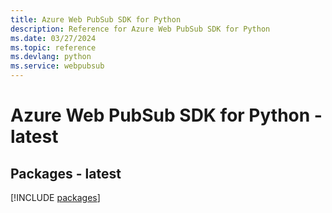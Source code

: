 ```yaml
---
title: Azure Web PubSub SDK for Python
description: Reference for Azure Web PubSub SDK for Python
ms.date: 03/27/2024
ms.topic: reference
ms.devlang: python
ms.service: webpubsub
---
```

# Azure Web PubSub SDK for Python - latest
## Packages - latest
[!INCLUDE [packages](web-pubsub-index.md)]